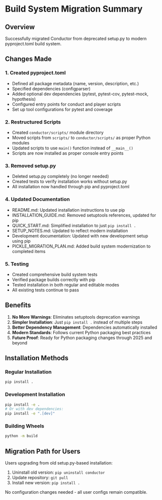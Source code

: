 # Build System Migration Summary

## Overview
Successfully migrated Conductor from deprecated setup.py to modern pyproject.toml build system.

## Changes Made

### 1. Created pyproject.toml
- Defined all package metadata (name, version, description, etc.)
- Specified dependencies (configparser)
- Added optional dev dependencies (pytest, pytest-cov, pytest-mock, hypothesis)
- Configured entry points for conduct and player scripts
- Set up tool configurations for pytest and coverage

### 2. Restructured Scripts
- Created `conductor/scripts/` module directory
- Moved scripts from `scripts/` to `conductor/scripts/` as proper Python modules
- Updated scripts to use `main()` function instead of `__main__()`
- Scripts are now installed as proper console entry points

### 3. Removed setup.py
- Deleted setup.py completely (no longer needed)
- Created tests to verify installation works without setup.py
- All installation now handled through pip and pyproject.toml

### 4. Updated Documentation
- README.md: Updated installation instructions to use pip
- INSTALLATION_GUIDE.md: Removed setuptools references, updated for pip
- QUICK_START.md: Simplified installation to just `pip install .`
- SETUP_NOTES.md: Updated to reflect modern installation
- Development documentation: Updated with new development setup using pip
- PICKLE_MIGRATION_PLAN.md: Added build system modernization to completed items

### 5. Testing
- Created comprehensive build system tests
- Verified package builds correctly with pip
- Tested installation in both regular and editable modes
- All existing tests continue to pass

## Benefits

1. **No More Warnings**: Eliminates setuptools deprecation warnings
2. **Simpler Installation**: Just `pip install .` instead of multiple steps
3. **Better Dependency Management**: Dependencies automatically installed
4. **Modern Standards**: Follows current Python packaging best practices
5. **Future Proof**: Ready for Python packaging changes through 2025 and beyond

## Installation Methods

### Regular Installation
```bash
pip install .
```

### Development Installation
```bash
pip install -e .
# Or with dev dependencies:
pip install -e ".[dev]"
```

### Building Wheels
```bash
python -m build
```

## Migration Path for Users

Users upgrading from old setup.py-based installation:

1. Uninstall old version: `pip uninstall conductor`
2. Update repository: `git pull`
3. Install new version: `pip install .`

No configuration changes needed - all user configs remain compatible.